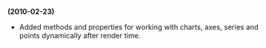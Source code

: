 **(2010-02-23)**
        
- Added methods and properties for working with charts, axes, series and points dynamically after render time.